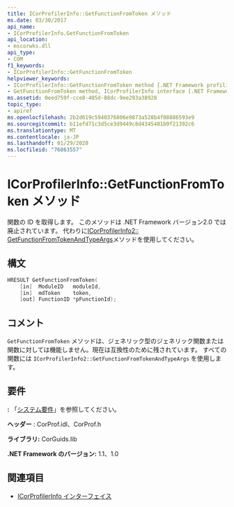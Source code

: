 ```yaml
---
title: ICorProfilerInfo::GetFunctionFromToken メソッド
ms.date: 03/30/2017
api_name:
- ICorProfilerInfo.GetFunctionFromToken
api_location:
- mscorwks.dll
api_type:
- COM
f1_keywords:
- ICorProfilerInfo::GetFunctionFromToken
helpviewer_keywords:
- ICorProfilerInfo::GetFunctionFromToken method [.NET Framework profiling]
- GetFunctionFromToken method, ICorProfilerInfo interface [.NET Framework profiling]
ms.assetid: 0eed759f-cce8-405d-88dc-9ee293a38928
topic_type:
- apiref
ms.openlocfilehash: 2b2d619c5940376806e9873a528b4f08886593e9
ms.sourcegitcommit: b11efd71c3d5ce3d9449c8d4345481b9f21392c6
ms.translationtype: MT
ms.contentlocale: ja-JP
ms.lasthandoff: 01/29/2020
ms.locfileid: "76863557"
---
```

# <a name="icorprofilerinfogetfunctionfromtoken-method"></a>ICorProfilerInfo::GetFunctionFromToken メソッド
関数の ID を取得します。 このメソッドは .NET Framework バージョン2.0 では廃止されています。 代わりに[ICorProfilerInfo2:: GetFunctionFromTokenAndTypeArgs](icorprofilerinfo2-getfunctionfromtokenandtypeargs-method.md)メソッドを使用してください。  
  
## <a name="syntax"></a>構文  
  
```cpp  
HRESULT GetFunctionFromToken(  
    [in]  ModuleID   moduleId,  
    [in]  mdToken    token,  
    [out] FunctionID *pFunctionId);  
```  
  
## <a name="remarks"></a>コメント  
 `GetFunctionFromToken` メソッドは、ジェネリック型のジェネリック関数または関数に対しては機能しません。現在は互換性のために残されています。 すべての関数には `ICorProfilerInfo2::GetFunctionFromTokenAndTypeArgs` を使用します。  
  
## <a name="requirements"></a>要件  
 **:** 「[システム要件](../../../../docs/framework/get-started/system-requirements.md)」を参照してください。  
  
 **ヘッダー** : CorProf.idl、CorProf.h  
  
 **ライブラリ:** CorGuids.lib  
  
 **.NET Framework のバージョン:** 1.1、1.0  
  
## <a name="see-also"></a>関連項目

- [ICorProfilerInfo インターフェイス](icorprofilerinfo-interface.md)
